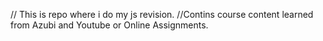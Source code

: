 // This is repo where i do my js revision.
//Contins course content learned from Azubi and Youtube or Online Assignments. 